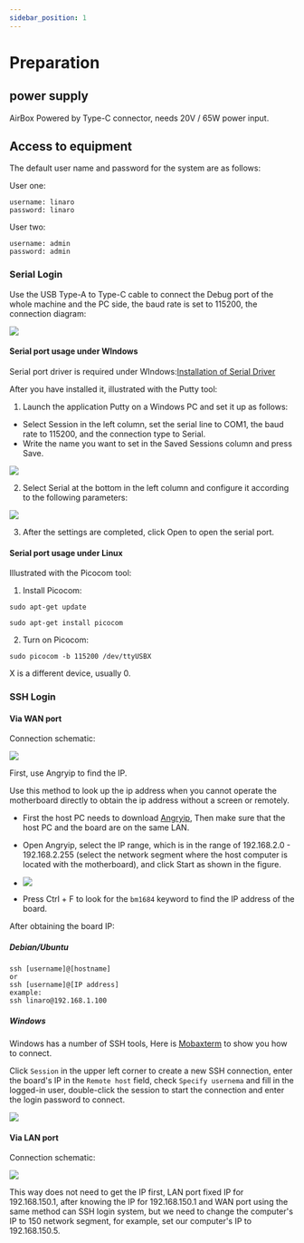 ```yaml
---
sidebar_position: 1
---
```


# Preparation

## power supply

AirBox Powered by Type-C connector, needs 20V / 65W power input.

## Access to equipment

The default user name and password for the system are as follows:

User one:

```
username: linaro
password: linaro
```

User two:

```
username: admin
password: admin
```

### Serial Login

Use the USB Type-A to Type-C cable to connect the Debug port of the whole machine and the PC side, the baud rate is set to 115200, the connection diagram:

![](/img/airbox/connection-diagram-1.webp)

#### Serial port usage under WIndows

Serial port driver is required under WIndows:[Installation of Serial Driver](/sophon/airbox/getting-started/serial-driver-install.md)

After you have installed it, illustrated with the Putty tool:

1. Launch the application Putty on a Windows PC and set it up as follows:

- Select Session in the left column, set the serial line to COM1, the baud rate to 115200, and the connection type to Serial.
- Write the name you want to set in the Saved Sessions column and press Save.

![](/img/airbox/putty-setting-1.webp)

2. Select Serial at the bottom in the left column and configure it according to the following parameters:

![](/img/airbox/putty-setting-2.webp)

3. After the settings are completed, click Open to open the serial port.

#### Serial port usage under Linux

Illustrated with the Picocom tool:

1. Install Picocom:

```
sudo apt-get update

sudo apt-get install picocom
```

2. Turn on Picocom:

```
sudo picocom -b 115200 /dev/ttyUSBX
```

X is a different device, usually 0.

### SSH Login

#### Via WAN port

Connection schematic:

![](/img/airbox/connection-diagram-2.webp)

First, use Angryip to find the IP.

Use this method to look up the ip address when you cannot operate the motherboard directly to obtain the ip address without a screen or remotely.

- First the host PC needs to download [Angryip](https://angryip.org/download/), Then make sure that the host PC and the board are on the same LAN.

- Open Angryip, select the IP range, which is in the range of 192.168.2.0 - 192.168.2.255 (select the network segment where the host computer is located with the motherboard), and click Start as shown in the figure.

- ![](/img/airbox/angryip-settion.webp)

- Press Ctrl + F to look for the `bm1684` keyword to find the IP address of the board.

After obtaining the board IP:

##### Debian/Ubuntu

```
ssh [username]@[hostname]
or
ssh [username]@[IP address]
example:
ssh linaro@192.168.1.100
```

##### Windows

Windows has a number of SSH tools, Here is [Mobaxterm](https://mobaxterm.mobatek.net/) to show you how to connect.

Click `Session` in the upper left corner to create a new SSH connection, enter the board's IP in the `Remote host` field, check `Specify usernema` and fill in the logged-in user, double-click the session to start the connection and enter the login password to connect.

![](/img/airbox/angryip.webp)

#### Via LAN port

Connection schematic:

![](/img/airbox/connection-diagram-3.webp)

This way does not need to get the IP first, LAN port fixed IP for 192.168.150.1, after knowing the IP for 192.168.150.1 and WAN port using the same method can SSH login system, but we need to change the computer's IP to 150 network segment, for example, set our computer's IP to 192.168.150.5.

